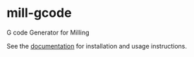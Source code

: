 # mill-gcode
G code Generator for Milling

See the [documentation](https://jethornton.github.io/mill-gcode/) for
installation and usage instructions.
